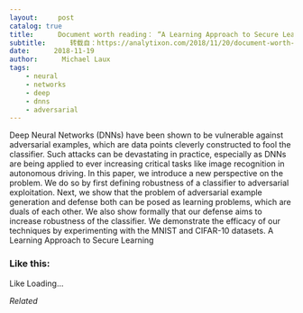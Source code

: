 ```yaml
---
layout:     post
catalog: true
title:      Document worth reading： “A Learning Approach to Secure Learning”
subtitle:      转载自：https://analytixon.com/2018/11/20/document-worth-reading-a-learning-approach-to-secure-learning/
date:      2018-11-19
author:      Michael Laux
tags:
    - neural
    - networks
    - deep
    - dnns
    - adversarial
---
```


Deep Neural Networks (DNNs) have been shown to be vulnerable against adversarial examples, which are data points cleverly constructed to fool the classifier. Such attacks can be devastating in practice, especially as DNNs are being applied to ever increasing critical tasks like image recognition in autonomous driving. In this paper, we introduce a new perspective on the problem. We do so by first defining robustness of a classifier to adversarial exploitation. Next, we show that the problem of adversarial example generation and defense both can be posed as learning problems, which are duals of each other. We also show formally that our defense aims to increase robustness of the classifier. We demonstrate the efficacy of our techniques by experimenting with the MNIST and CIFAR-10 datasets. A Learning Approach to Secure Learning





### Like this:

Like Loading...


*Related*

